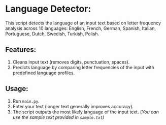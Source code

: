 # Language Detector:

This script detects the language of an input text based on letter frequency analysis across 10 languages:
English, French, German, Spanish, Italian, Portuguese, Dutch, Swedish, Turkish, Polish.

## Features:
1. Cleans input text (removes digits, punctuation, spaces).
2. Predicts language by comparing letter frequencies of the input with predefined language profiles.

## Usage:
1. Run `main.py`.
2. Enter your text (longer text generally improves accuracy).
3. The script outputs the most likely language of the input text.
(*You can use the sample text provided in `sample.txt`)*

